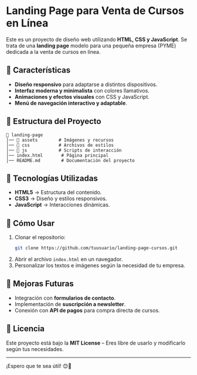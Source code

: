 # Landing Page para Venta de Cursos en Línea

Este es un proyecto de diseño web utilizando **HTML, CSS y JavaScript**. Se trata de una **landing page** modelo para una pequeña empresa (PYME) dedicada a la venta de cursos en línea.

## 🚀 Características
- **Diseño responsivo** para adaptarse a distintos dispositivos.
- **Interfaz moderna y minimalista** con colores llamativos.
- **Animaciones y efectos visuales** con CSS y JavaScript.
- **Menú de navegación interactivo y adaptable**.

## 📂 Estructura del Proyecto
```
📁 landing-page
│── 📁 assets        # Imágenes y recursos
│── 📁 css           # Archivos de estilos
│── 📁 js            # Scripts de interacción
│── index.html       # Página principal
│── README.md        # Documentación del proyecto
```

## 🔧 Tecnologías Utilizadas
- **HTML5** → Estructura del contenido.
- **CSS3** → Diseño y estilos responsivos.
- **JavaScript** → Interacciones dinámicas.

## 🎯 Cómo Usar
1. Clonar el repositorio:
   ```sh
   git clone https://github.com/tuusuario/landing-page-cursos.git
   ```
2. Abrir el archivo `index.html` en un navegador.
3. Personalizar los textos e imágenes según la necesidad de tu empresa.

## 📌 Mejoras Futuras
- Integración con **formularios de contacto**.
- Implementación de **suscripción a newsletter**.
- Conexión con **API de pagos** para compra directa de cursos.

## 📄 Licencia
Este proyecto está bajo la **MIT License** – Eres libre de usarlo y modificarlo según tus necesidades.

---
¡Espero que te sea útil! 😊🚀

